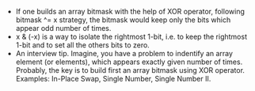 * If one builds an array bitmask with the help of XOR operator, following bitmask ^= x strategy, the bitmask would keep only the bits which appear odd number of times. 
* x & (-x) is a way to isolate the rightmost 1-bit, i.e. to keep the rightmost 1-bit and to set all the others bits to zero. 
* An interview tip. Imagine, you have a problem to indentify an array element (or elements), which appears exactly given number of times. Probably, the key is to build first an array bitmask using XOR operator. Examples: In-Place Swap, Single Number, Single Number II.